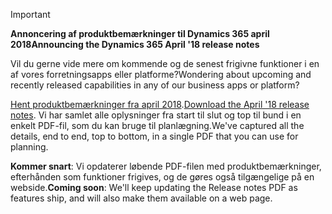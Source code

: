 > [!IMPORTANT]
> <span data-ttu-id="f1b6d-101">**Annoncering af produktbemærkninger til Dynamics 365 april 2018**</span><span class="sxs-lookup"><span data-stu-id="f1b6d-101">**Announcing the Dynamics 365 April '18 release notes**</span></span>
>
> <span data-ttu-id="f1b6d-102">Vil du gerne vide mere om kommende og de senest frigivne funktioner i en af vores forretningsapps eller platforme?</span><span class="sxs-lookup"><span data-stu-id="f1b6d-102">Wondering about upcoming and recently released capabilities in any of our business apps or platform?</span></span>
>
> <span data-ttu-id="f1b6d-103">[Hent produktbemærkninger fra april 2018](https://go.microsoft.com/fwlink/?linkid=870424).</span><span class="sxs-lookup"><span data-stu-id="f1b6d-103">[Download the April '18 release notes](https://go.microsoft.com/fwlink/?linkid=870424).</span></span> <span data-ttu-id="f1b6d-104">Vi har samlet alle oplysninger fra start til slut og top til bund i en enkelt PDF-fil, som du kan bruge til planlægning.</span><span class="sxs-lookup"><span data-stu-id="f1b6d-104">We've captured all the details, end to end, top to bottom, in a single PDF that you can use for planning.</span></span>  
>
> <span data-ttu-id="f1b6d-105">**Kommer snart**: Vi opdaterer løbende PDF-filen med produktbemærkninger, efterhånden som funktioner frigives, og de gøres også tilgængelige på en webside.</span><span class="sxs-lookup"><span data-stu-id="f1b6d-105">**Coming soon**: We'll keep updating the Release notes PDF as features ship, and will also make them available on a web page.</span></span> 
